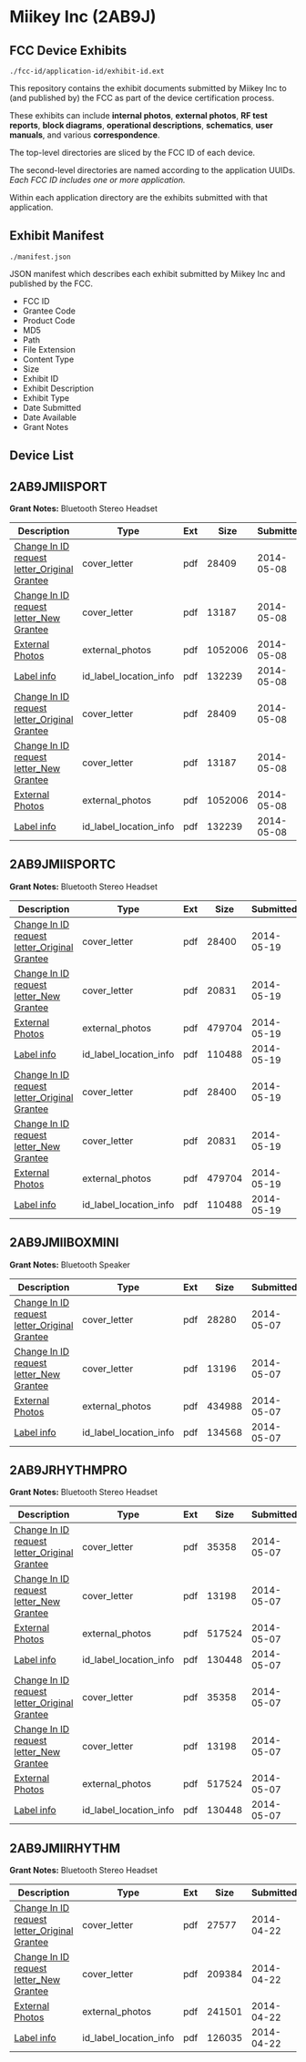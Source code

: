 # Miikey Inc (2AB9J)
## FCC Device Exhibits

```
./fcc-id/application-id/exhibit-id.ext
```

This repository contains the exhibit documents submitted by Miikey Inc to (and published by) the FCC as part of the device certification process.

These exhibits can include **internal photos**, **external photos**, **RF test reports**, **block diagrams**, **operational descriptions**, **schematics**, **user manuals**, and various **correspondence**.

The top-level directories are sliced by the FCC ID of each device.

The second-level directories are named according to the application UUIDs. *Each FCC ID includes one or more application.*

Within each application directory are the exhibits submitted with that application. 

## Exhibit Manifest

```
./manifest.json
```

JSON manifest which describes each exhibit submitted by Miikey Inc and published by the FCC.

- FCC ID
- Grantee Code
- Product Code
- MD5
- Path
- File Extension
- Content Type
- Size
- Exhibit ID
- Exhibit Description
- Exhibit Type
- Date Submitted
- Date Available
- Grant Notes

## Device List
## 2AB9JMIISPORT
**Grant Notes:** Bluetooth Stereo Headset

| Description | Type | Ext | Size | Submitted | Available |
| ----------- | ---- | --- | ---- | --------- | --------- |
| [Change In ID request letter_Original Grantee](2AB9JMIISPORT/fd71c0f1511cd556eb1a1b5765269b00/2261041.pdf) | cover_letter | pdf | 28409 | 2014-05-08 | 2014-05-08 |
| [Change In ID request letter_New Grantee](2AB9JMIISPORT/fd71c0f1511cd556eb1a1b5765269b00/2261042.pdf) | cover_letter | pdf | 13187 | 2014-05-08 | 2014-05-08 |
| [External Photos](2AB9JMIISPORT/fd71c0f1511cd556eb1a1b5765269b00/2261043.pdf) | external_photos | pdf | 1052006 | 2014-05-08 | 2014-05-08 |
| [Label info](2AB9JMIISPORT/fd71c0f1511cd556eb1a1b5765269b00/2261044.pdf) | id_label_location_info | pdf | 132239 | 2014-05-08 | 2014-05-08 |
| [Change In ID request letter_Original Grantee](2AB9JMIISPORT/a12f7dcdb760bc082d6f99ad1aa2ca3c/2261041.pdf) | cover_letter | pdf | 28409 | 2014-05-08 | 2014-05-08 |
| [Change In ID request letter_New Grantee](2AB9JMIISPORT/a12f7dcdb760bc082d6f99ad1aa2ca3c/2261042.pdf) | cover_letter | pdf | 13187 | 2014-05-08 | 2014-05-08 |
| [External Photos](2AB9JMIISPORT/a12f7dcdb760bc082d6f99ad1aa2ca3c/2261043.pdf) | external_photos | pdf | 1052006 | 2014-05-08 | 2014-05-08 |
| [Label info](2AB9JMIISPORT/a12f7dcdb760bc082d6f99ad1aa2ca3c/2261044.pdf) | id_label_location_info | pdf | 132239 | 2014-05-08 | 2014-05-08 |
## 2AB9JMIISPORTC
**Grant Notes:** Bluetooth Stereo Headset

| Description | Type | Ext | Size | Submitted | Available |
| ----------- | ---- | --- | ---- | --------- | --------- |
| [Change In ID request letter_Original Grantee](2AB9JMIISPORTC/e0cb0d7776f197dcb989f1df1ee10e3b/2270751.pdf) | cover_letter | pdf | 28400 | 2014-05-19 | 2014-05-19 |
| [Change In ID request letter_New Grantee](2AB9JMIISPORTC/e0cb0d7776f197dcb989f1df1ee10e3b/2270752.pdf) | cover_letter | pdf | 20831 | 2014-05-19 | 2014-05-19 |
| [External Photos](2AB9JMIISPORTC/e0cb0d7776f197dcb989f1df1ee10e3b/2270753.pdf) | external_photos | pdf | 479704 | 2014-05-19 | 2014-05-19 |
| [Label info](2AB9JMIISPORTC/e0cb0d7776f197dcb989f1df1ee10e3b/2270754.pdf) | id_label_location_info | pdf | 110488 | 2014-05-19 | 2014-05-19 |
| [Change In ID request letter_Original Grantee](2AB9JMIISPORTC/6bfa260ac9880263be5aebf1fd99a8e1/2270751.pdf) | cover_letter | pdf | 28400 | 2014-05-19 | 2014-05-19 |
| [Change In ID request letter_New Grantee](2AB9JMIISPORTC/6bfa260ac9880263be5aebf1fd99a8e1/2270752.pdf) | cover_letter | pdf | 20831 | 2014-05-19 | 2014-05-19 |
| [External Photos](2AB9JMIISPORTC/6bfa260ac9880263be5aebf1fd99a8e1/2270753.pdf) | external_photos | pdf | 479704 | 2014-05-19 | 2014-05-19 |
| [Label info](2AB9JMIISPORTC/6bfa260ac9880263be5aebf1fd99a8e1/2270754.pdf) | id_label_location_info | pdf | 110488 | 2014-05-19 | 2014-05-19 |
## 2AB9JMIIBOXMINI
**Grant Notes:** Bluetooth Speaker

| Description | Type | Ext | Size | Submitted | Available |
| ----------- | ---- | --- | ---- | --------- | --------- |
| [Change In ID request letter_Original Grantee](2AB9JMIIBOXMINI/97cd63c1588ee49979132e1330aacb64/2259611.pdf) | cover_letter | pdf | 28280 | 2014-05-07 | 2014-05-07 |
| [Change In ID request letter_New Grantee](2AB9JMIIBOXMINI/97cd63c1588ee49979132e1330aacb64/2259612.pdf) | cover_letter | pdf | 13196 | 2014-05-07 | 2014-05-07 |
| [External Photos](2AB9JMIIBOXMINI/97cd63c1588ee49979132e1330aacb64/2259613.pdf) | external_photos | pdf | 434988 | 2014-05-07 | 2014-05-07 |
| [Label info](2AB9JMIIBOXMINI/97cd63c1588ee49979132e1330aacb64/2259614.pdf) | id_label_location_info | pdf | 134568 | 2014-05-07 | 2014-05-07 |
## 2AB9JRHYTHMPRO
**Grant Notes:** Bluetooth Stereo Headset

| Description | Type | Ext | Size | Submitted | Available |
| ----------- | ---- | --- | ---- | --------- | --------- |
| [Change In ID request letter_Original Grantee](2AB9JRHYTHMPRO/81695432bbde996a82423f7e1739ebb6/2259843.pdf) | cover_letter | pdf | 35358 | 2014-05-07 | 2014-05-07 |
| [Change In ID request letter_New Grantee](2AB9JRHYTHMPRO/81695432bbde996a82423f7e1739ebb6/2259844.pdf) | cover_letter | pdf | 13198 | 2014-05-07 | 2014-05-07 |
| [External Photos](2AB9JRHYTHMPRO/81695432bbde996a82423f7e1739ebb6/2259845.pdf) | external_photos | pdf | 517524 | 2014-05-07 | 2014-05-07 |
| [Label info](2AB9JRHYTHMPRO/81695432bbde996a82423f7e1739ebb6/2259846.pdf) | id_label_location_info | pdf | 130448 | 2014-05-07 | 2014-05-07 |
| [Change In ID request letter_Original Grantee](2AB9JRHYTHMPRO/76f99b54275f9f2db1d58fec5def7b19/2259843.pdf) | cover_letter | pdf | 35358 | 2014-05-07 | 2014-05-07 |
| [Change In ID request letter_New Grantee](2AB9JRHYTHMPRO/76f99b54275f9f2db1d58fec5def7b19/2259844.pdf) | cover_letter | pdf | 13198 | 2014-05-07 | 2014-05-07 |
| [External Photos](2AB9JRHYTHMPRO/76f99b54275f9f2db1d58fec5def7b19/2259845.pdf) | external_photos | pdf | 517524 | 2014-05-07 | 2014-05-07 |
| [Label info](2AB9JRHYTHMPRO/76f99b54275f9f2db1d58fec5def7b19/2259846.pdf) | id_label_location_info | pdf | 130448 | 2014-05-07 | 2014-05-07 |
## 2AB9JMIIRHYTHM
**Grant Notes:** Bluetooth Stereo Headset

| Description | Type | Ext | Size | Submitted | Available |
| ----------- | ---- | --- | ---- | --------- | --------- |
| [Change In ID request letter_Original Grantee](2AB9JMIIRHYTHM/96683c3104ecce4d927a60ac20a8ab4d/2247434.pdf) | cover_letter | pdf | 27577 | 2014-04-22 | 2014-04-22 |
| [Change In ID request letter_New Grantee](2AB9JMIIRHYTHM/96683c3104ecce4d927a60ac20a8ab4d/2247435.pdf) | cover_letter | pdf | 209384 | 2014-04-22 | 2014-04-22 |
| [External Photos](2AB9JMIIRHYTHM/96683c3104ecce4d927a60ac20a8ab4d/2247436.pdf) | external_photos | pdf | 241501 | 2014-04-22 | 2014-04-22 |
| [Label info](2AB9JMIIRHYTHM/96683c3104ecce4d927a60ac20a8ab4d/2247437.pdf) | id_label_location_info | pdf | 126035 | 2014-04-22 | 2014-04-22 |

